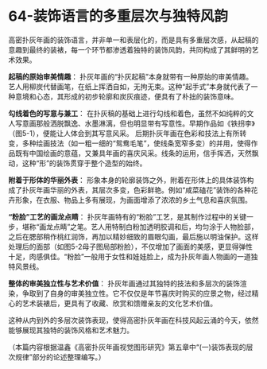 # 64-装饰语言的多重层次与独特风韵

高密扑灰年画的装饰语言，并非单一和表层化的，而是具有多重层次感，从起稿的意趣到最终的装裱，每一个环节都渗透着独特的装饰风韵，共同构成了其鲜明的艺术效果。

**起稿的原始审美情趣**：
扑灰年画的“扑灰起稿”本身就带有一种原始的审美情趣。艺人用柳炭代替画笔，在纸上挥洒自如，无拘无束。这种“起手式”本身就代表了一种意境和心态，其形成的初步轮廓和炭灰痕迹，便具有了朴拙的装饰意味。

**勾线着色的写意与兼工**：
在扑灰稿的基础上进行勾线和着色，虽然不如纯粹的文人写意画那般洒脱飘逸、水墨淋漓，但也明显带有写意性。早期作品如《铁拐李》（图5-1），便能让人体会到其写意风采。
后期扑灰年画在色彩和技法上有所转变，多种绘画技法（如一粗一细的“鸳鸯毛笔”，使线条宽窄多变）的并用，使得作品既有中国绘画的意蕴，又兼具年画的喜庆风采。线条的运用，信手挥洒，天然飘动，这种“形”的装饰贯穿于整个造型的始终。

**附着于形体的华丽外表**：
形象本身的轮廓装饰之外，附着在形体上的具体装饰构成了扑灰年画华丽的外表，其层次多变，色彩鲜艳。例如“咸菜磕花”装饰的各种花卉形象，在衣服、物品上多有展现，为画面增添了浓浓的乡土气息和喜庆氛围。

**“粉脸”工艺的画龙点睛**：
扑灰年画特有的“粉脸”工艺，是其制作过程中的关键一步，堪称“画龙点睛”之笔。艺人用特制白粉加透明胶调和后，均匀涂于人物脸部，之后在腮部稍作桃红润饰，再加以精妙细致的眉眼勾画，最后施以明油保护。这样处理后的面部（如图5-2母子图局部粉脸），不仅增加了画面的美感，更显得弹性十足，肉感俱佳。“粉脸”一般用于女性和娃娃脸上，成为扑灰年画人物画的一道独特风景线。

**整体的审美独立性与艺术价值**：
扑灰年画通过其独特的技法和多层次的装饰渲染，争取到了自身的审美独立性。它不仅仅是年节喜庆时购买的应景之物，经过精心的艺术装裱后，更具有了收藏、欣赏和馈赠亲友的文化艺术价值。

这种从内到外的多层次装饰表现，使得高密扑灰年画在科技风起云涌的今天，依然能够展现其独特的装饰风格和艺术魅力。

（本篇内容根据温鑫《高密扑灰年画视觉图形研究》第五章中“(一)装饰表现的层次规律”部分的论述整理编写。）

